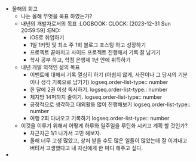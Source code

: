 - 올해의 회고
	- 나는 올해 무엇을 목표 하였는가?
	- 내년의 개발자로서의 목표
	  :LOGBOOK:
	  CLOCK: [2023-12-31 Sun 20:59:59]
	  :END:
		- iOS로 취업하기
		- 1일 1커밋 및 최소 주 1회 블로그 포스팅 하고 성장하기
		- 프로젝트 끝마치고 사이드 프로젝트 진행해서 기록 잘 남기기
		- 학사 공부 하고, 학점 은행제 1년 안에 취득하기
	- 내년 개발 외적인 삶의 목표
		- 이벤트에 대해서 기록 열심히 하기 (아쉽지 않게, 사진이나 그 당시의 기분이나 생각 기록으로 남기기)
		  logseq.order-list-type:: number
		- 한 달에 2권 이상 독서하기. 
		  logseq.order-list-type:: number
		- 체지방 14퍼까지 줄이기. 
		  logseq.order-list-type:: number
		- 긍정적으로 생각하고 대외활동 많이 진행해보기
		  logseq.order-list-type:: number
		- 여행 2회 다녀오고 기록하기
		  logseq.order-list-type:: number
	- 이것을 이루기 위해서 어떻게 하루와 일주일을 루틴화 시키고 계획 할 것인가?
		- 차근차근 1/1 나가서 고민 해보자.
		- 올해 너무 고생 많았고, 상처 받을 수도 많은 일들이 많았는데 잘 이겨내고 버텨서 고생했다고 내 자신에게 한 마디 해주고 싶다.
-
